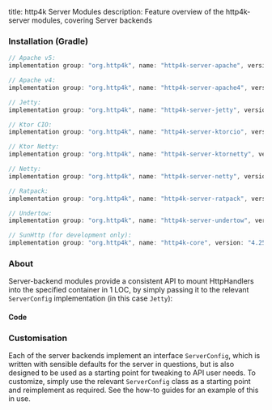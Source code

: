 title: http4k Server Modules
description: Feature overview of the http4k-server modules, covering Server backends

### Installation (Gradle)

```groovy
// Apache v5: 
implementation group: "org.http4k", name: "http4k-server-apache", version: "4.25.13.0"

// Apache v4: 
implementation group: "org.http4k", name: "http4k-server-apache4", version: "4.25.13.0"

// Jetty: 
implementation group: "org.http4k", name: "http4k-server-jetty", version: "4.25.13.0"

// Ktor CIO: 
implementation group: "org.http4k", name: "http4k-server-ktorcio", version: "4.25.13.0"

// Ktor Netty: 
implementation group: "org.http4k", name: "http4k-server-ktornetty", version: "4.25.13.0"

// Netty: 
implementation group: "org.http4k", name: "http4k-server-netty", version: "4.25.13.0"

// Ratpack: 
implementation group: "org.http4k", name: "http4k-server-ratpack", version: "4.25.13.0"

// Undertow: 
implementation group: "org.http4k", name: "http4k-server-undertow", version: "4.25.13.0"

// SunHttp (for development only): 
implementation group: "org.http4k", name: "http4k-core", version: "4.25.13.0"
```

### About
Server-backend modules provide a consistent API to mount HttpHandlers into the specified container in 1 LOC, by 
simply passing it to the relevant `ServerConfig` implementation (in this case `Jetty`):

#### Code [<img class="octocat"/>](https://github.com/http4k/http4k/blob/master/src/docs/guide/reference/servers/example_http.kt)

<script src="https://gist-it.appspot.com/https://github.com/http4k/http4k/blob/master/src/docs/guide/reference/servers/example_http.kt"></script>

### Customisation
Each of the server backends implement an interface `ServerConfig`, which is written with sensible defaults for the server in questions, 
but is also designed to be used as a starting point for tweaking to API user needs. To customize, simply use the relevant `ServerConfig` 
class as a starting point and reimplement as required. See the how-to guides for an example of this in use.
